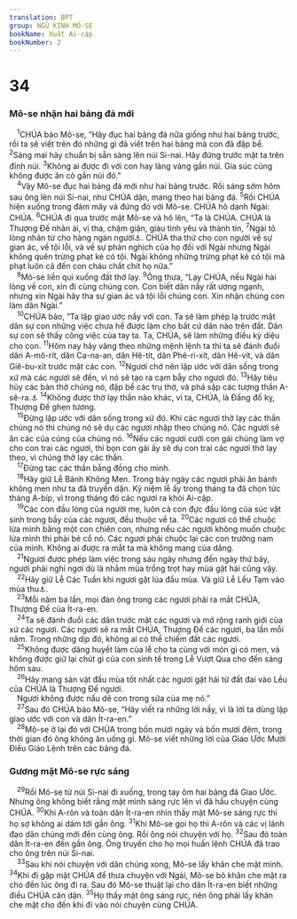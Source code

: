 ```yaml
---
translation: BPT
group: NGŨ KINH MÔ-SE
bookName: Xuất Ai-cập 
bookNumber: 2
---
```


<div class="title"><h1>34</h1><h3>Mô-se nhận hai bảng đá mới</h3></div>
<span class="verse xu_34_1"> <sup>1</sup>CHÚA bảo Mô-se, “Hãy đục hai bảng đá nữa giống như hai bảng trước, rồi ta sẽ viết trên đó những gì đã viết trên hai bảng mà con đã đập bể.</span>
<span class="verse xu_34_2"><sup>2</sup>Sáng mai hãy chuẩn bị sẵn sàng lên núi Si-nai. Hãy đứng trước mặt ta trên đỉnh núi.</span>
<span class="verse xu_34_3"><sup>3</sup>Không ai được đi với con hay lảng vảng gần núi. Gia súc cũng không được ăn cỏ gần núi đó.”<br/></span>
<span class="verse xu_34_4"> <sup>4</sup>Vậy Mô-se đục hai bảng đá mới như hai bảng trước. Rồi sáng sớm hôm sau ông lên núi Si-nai, như CHÚA dặn, mang theo hai bảng đá.</span>
<span class="verse xu_34_5"><sup>5</sup>Rồi CHÚA hiện xuống trong đám mây và đứng đó với Mô-se. CHÚA hô danh Ngài: CHÚA.</span>
<span class="verse xu_34_6"><sup>6</sup>CHÚA đi qua trước mặt Mô-se và hô lên, “Ta là CHÚA. CHÚA là Thượng Đế nhân ái, vị tha, chậm giận, giàu tình yêu và thành tín,</span>
<span class="verse xu_34_7"><sup>7</sup>Ngài tỏ lòng nhân từ cho hàng ngàn người<a data-toggle="tooltip" data-placement="bottom" title="Hay “hàng ngàn thế hệ.”">⚓</a>. CHÚA tha thứ cho con người về sự gian ác, về tội lỗi, và về sự phản nghịch của họ đối với Ngài nhưng Ngài không quên trừng phạt kẻ có tội. Ngài không những trừng phạt kẻ có tội mà phạt luôn cả đến con cháu chắt chít họ nữa.”<br/></span>
<span class="verse xu_34_8"> <sup>8</sup>Mô-se liền quì xuống đất thờ lạy.</span>
<span class="verse xu_34_9"><sup>9</sup>Ông thưa, “Lạy CHÚA, nếu Ngài hài lòng về con, xin đi cùng chúng con. Con biết dân nầy rất ương ngạnh, nhưng xin Ngài hãy tha sự gian ác và tội lỗi chúng con. Xin nhận chúng con làm dân Ngài.”<br/></span>
<span class="verse xu_34_10"> <sup>10</sup>CHÚA bảo, “Ta lập giao ước nầy với con. Ta sẽ làm phép lạ trước mặt dân sự con những việc chưa hề được làm cho bất cứ dân nào trên đất. Dân sự con sẽ thấy công việc của tay ta. Ta, CHÚA, sẽ làm những điều kỳ diệu cho con.</span>
<span class="verse xu_34_11"><sup>11</sup>Hôm nay hãy vâng theo những mệnh lệnh ta thì ta sẽ đánh đuổi dân A-mô-rít, dân Ca-na-an, dân Hê-tít, dân Phê-ri-xít, dân Hê-vít, và dân Giê-bu-xít trước mặt các con.</span>
<span class="verse xu_34_12"><sup>12</sup>Ngươi chớ nên lập ước với dân sống trong xứ mà các ngươi sẽ đến, vì nó sẽ tạo ra cạm bẫy cho ngươi đó.</span>
<span class="verse xu_34_13"><sup>13</sup>Hãy tiêu hủy các bàn thờ chúng nó, đập bể các trụ thờ, và phá sập các tượng thần A-sê-ra.<a data-toggle="tooltip" data-placement="bottom" title="Đây là những dấu tích bằng đá hay các trụ gỗ mà dân chúng dựng nên để nhắc nhở và thờ lạy các thần giả.">⚓</a></span>
<span class="verse xu_34_14"><sup>14</sup>Không được thờ lạy thần nào khác, vì ta, CHÚA, là Đấng đố kỵ, Thượng Đế ghen tương.<br/></span>
<span class="verse xu_34_15"> <sup>15</sup>Đừng lập ước với dân sống trong xứ đó. Khi các ngươi thờ lạy các thần chúng nó thì chúng nó sẽ dụ các ngươi nhập theo chúng nó. Các ngươi sẽ ăn các của cúng của chúng nó.</span>
<span class="verse xu_34_16"><sup>16</sup>Nếu các ngươi cưới con gái chúng làm vợ cho con trai các ngươi, thì bọn con gái ấy sẽ dụ con trai các ngươi thờ lạy theo, vì chúng thờ lạy các thần.<br/></span>
<span class="verse xu_34_17"> <sup>17</sup>Đừng tạc các thần bằng đồng cho mình.<br/></span>
<span class="verse xu_34_18"> <sup>18</sup>Hãy giữ Lễ Bánh Không Men. Trong bảy ngày các ngươi phải ăn bánh không men như ta đã truyền dặn. Kỷ niệm lễ ấy trong tháng ta đã chọn tức tháng A-bíp, vì trong tháng đó các ngươi ra khỏi Ai-cập.<br/></span>
<span class="verse xu_34_19"> <sup>19</sup>Các con đầu lòng của người mẹ, luôn cả con đực đầu lòng của súc vật sinh trong bầy của các ngươi, đều thuộc về ta.</span>
<span class="verse xu_34_20"><sup>20</sup>Các ngươi có thể chuộc lừa mình bằng một con chiên con, nhưng nếu các ngươi không muốn chuộc lừa mình thì phải bẻ cổ nó. Các ngươi phải chuộc lại các con trưởng nam của mình. Không ai được ra mắt ta mà không mang của dâng.<br/></span>
<span class="verse xu_34_21"> <sup>21</sup>Ngươi được phép làm việc trong sáu ngày nhưng đến ngày thứ bảy, ngươi phải nghỉ ngơi dù là nhằm mùa trồng trọt hay mùa gặt hái cũng vậy.<br/></span>
<span class="verse xu_34_22"> <sup>22</sup>Hãy giữ Lễ Các Tuần khi ngươi gặt lúa đầu mùa. Và giữ Lễ Lều Tạm vào mùa thu<a data-toggle="tooltip" data-placement="bottom" title="Nguyên văn, “lúc bắt đầu đổi mùa.”">⚓</a>.<br/></span>
<span class="verse xu_34_23"> <sup>23</sup>Mỗi năm ba lần, mọi đàn ông trong các ngươi phải ra mắt CHÚA, Thượng Đế của Ít-ra-en.<br/></span>
<span class="verse xu_34_24"> <sup>24</sup>Ta sẽ đánh đuổi các dân trước mặt các ngươi và mở rộng ranh giới của xứ các ngươi. Các ngươi sẽ ra mắt CHÚA, Thượng Đế các ngươi, ba lần mỗi năm. Trong những dịp đó, không ai có thể chiếm đất các ngươi.<br/></span>
<span class="verse xu_34_25"> <sup>25</sup>Không được dâng huyết làm của lễ cho ta cùng với món gì có men, và không được giữ lại chút gì của con sinh tế trong Lễ Vượt Qua cho đến sáng hôm sau.<br/></span>
<span class="verse xu_34_26"> <sup>26</sup>Hãy mang sản vật đầu mùa tốt nhất các ngươi gặt hái từ đất đai vào Lều của CHÚA là Thượng Đế ngươi.<br/> Ngươi không được nấu dê con trong sữa của mẹ nó.”<br/></span>
<span class="verse xu_34_27"> <sup>27</sup>Sau đó CHÚA bảo Mô-se, “Hãy viết ra những lời nầy, vì là lời ta dùng lập giao ước với con và dân Ít-ra-en.”<br/></span>
<span class="verse xu_34_28"> <sup>28</sup>Mô-se ở lại đó với CHÚA trong bốn mươi ngày và bốn mươi đêm, trong thời gian đó ông không ăn uống gì. Mô-se viết những lời của Giao Ước Mười Điều Giáo Lệnh trên các bảng đá.<br/></span>
<div class="title"><h3>Gương mặt Mô-se rực sáng</h3></div>
<span class="verse xu_34_29"> <sup>29</sup>Rồi Mô-se từ núi Si-nai đi xuống, trong tay ôm hai bảng đá Giao Ước. Nhưng ông không biết rằng mặt mình sáng rực lên vì đã hầu chuyện cùng CHÚA.</span>
<span class="verse xu_34_30"><sup>30</sup>Khi A-rôn và toàn dân Ít-ra-en nhìn thấy mặt Mô-se sáng rực thì họ sợ không ai dám tới gần ông.</span>
<span class="verse xu_34_31"><sup>31</sup>Khi Mô-se gọi họ thì A-rôn và các vị lãnh đạo dân chúng mới đến cùng ông. Rồi ông nói chuyện với họ.</span>
<span class="verse xu_34_32"><sup>32</sup>Sau đó toàn dân Ít-ra-en đến gần ông. Ông truyền cho họ mọi huấn lệnh CHÚA đã trao cho ông trên núi Si-nai.<br/></span>
<span class="verse xu_34_33"> <sup>33</sup>Sau khi nói chuyện với dân chúng xong, Mô-se lấy khăn che mặt mình.</span>
<span class="verse xu_34_34"><sup>34</sup>Khi đi gặp mặt CHÚA để thưa chuyện với Ngài, Mô-se bỏ khăn che mặt ra cho đến lúc ông đi ra. Sau đó Mô-se thuật lại cho dân Ít-ra-en biết những điều CHÚA căn dặn.</span>
<span class="verse xu_34_35"><sup>35</sup>Họ thấy mặt ông sáng rực, nên ông phải lấy khăn che mặt cho đến khi đi vào nói chuyện cùng CHÚA.<br/></span>
